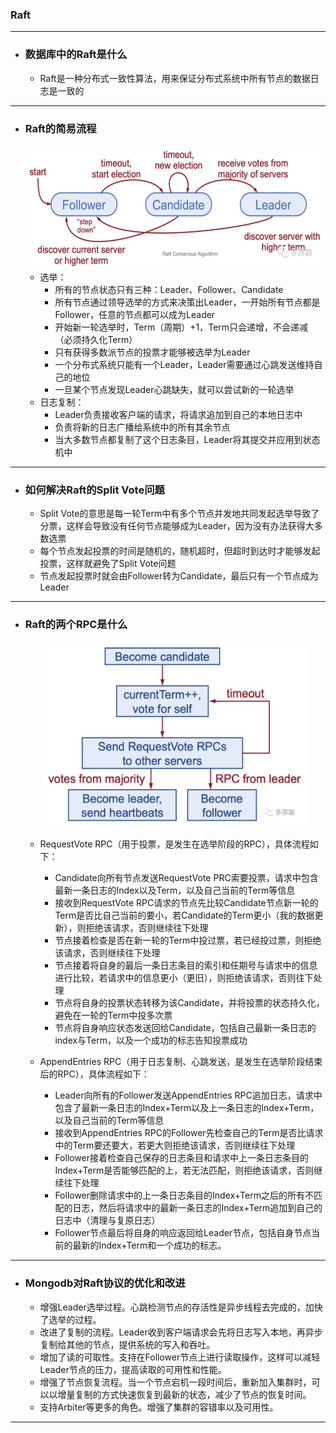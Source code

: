 ### Raft
---

*   ### **数据库中的Raft是什么**
    -   Raft是一种分布式一致性算法，用来保证分布式系统中所有节点的数据日志是一致的
---

*   ### **Raft的简易流程**
    <div align=center>
    <img src="../pictures/raft_status.png" width = "600" height = "200" alt="图片名称" align=center />
    </div>

    -   选举：
        -   所有的节点状态只有三种：Leader、Follower、Candidate
        -   所有节点通过领导选举的方式来决策出Leader，一开始所有节点都是Follower，任意的节点都可以成为Leader
        -   开始新一轮选举时，Term（周期）+1，Term只会递增，不会递减（必须持久化Term）
        -   只有获得多数派节点的投票才能够被选举为Leader
        -   一个分布式系统只能有一个Leader，Leader需要通过心跳发送维持自己的地位
        -   一旦某个节点发现Leader心跳缺失，就可以尝试新的一轮选举
    -   日志复制：
        -   Leader负责接收客户端的请求，将请求追加到自己的本地日志中
        -   负责将新的日志广播给系统中的所有其余节点
        -   当大多数节点都复制了这个日志条目，Leader将其提交并应用到状态机中
---

*   ### **如何解决Raft的Split Vote问题**
    -   Split Vote的意思是每一轮Term中有多个节点并发地共同发起选举导致了分票，这样会导致没有任何节点能够成为Leader，因为没有办法获得大多数选票
    -   每个节点发起投票的时间是随机的，随机超时，但超时到达时才能够发起投票，这样就避免了Split Vote问题
    -   节点发起投票时就会由Follower转为Candidate，最后只有一个节点成为Leader
---


*   ### **Raft的两个RPC是什么**
    <div align=center>
    <img src="../pictures/request_vote.png" width = "420" height = "300" alt="图片名称" align=center />
    </div>

    -   RequestVote RPC（用于投票，是发生在选举阶段的RPC），具体流程如下：
        -   Candidate向所有节点发送RequestVote PRC索要投票，请求中包含最新一条日志的Index以及Term，以及自己当前的Term等信息
        -   接收到RequestVote RPC请求的节点先比较Candidate节点新一轮的Term是否比自己当前的要小，若Candidate的Term更小（我的数据更新），则拒绝该请求，否则继续往下处理
        -   节点接着检查是否在新一轮的Term中投过票，若已经投过票，则拒绝该请求，否则继续往下处理
        -   节点接着将自身的最后一条日志条目的索引和任期号与请求中的信息进行比较，若请求中的信息更小（更旧），则拒绝该请求，否则往下处理
        -   节点将自身的投票状态转移为该Candidate，并将投票的状态持久化，避免在一轮的Term中投多次票
        -   节点将自身响应状态发送回给Candidate，包括自己最新一条日志的index与Term，以及一个成功的标志告知投票成功

    -   AppendEntries RPC（用于日志复制、心跳发送，是发生在选举阶段结束后的RPC），具体流程如下：
        -   Leader向所有的Follower发送AppendEntries RPC追加日志，请求中包含了最新一条日志的Index+Term以及上一条日志的Index+Term，以及自己当前的Term等信息
        -   接收到AppendEntries RPC的Follower先检查自己的Term是否比请求中的Term要还要大，若更大则拒绝该请求，否则继续往下处理
        -   Follower接着检查自己保存的日志条目和请求中上一条日志条目的Index+Term是否能够匹配的上，若无法匹配，则拒绝该请求，否则继续往下处理
        -   Follower删除请求中的上一条日志条目的Index+Term之后的所有不匹配的日志，然后将请求中的最新一条日志的Index+Term追加到自己的日志中（清理与复原日志）
        -   Follower节点最后将自身的响应返回给Leader节点，包括自身节点当前的最新的Index+Term和一个成功的标志。
---


*   ### **Mongodb对Raft协议的优化和改进**
    -   增强Leader选举过程。心跳检测节点的存活性是异步线程去完成的，加快了选举的过程。
    -   改进了复制的流程。Leader收到客户端请求会先将日志写入本地，再异步复制给其他的节点，提供系统的写入和吞吐。
    -   增加了读的可取性。支持在Follower节点上进行读取操作，这样可以减轻Leader节点的压力，提高读取的可用性和性能。
    -   增强了节点恢复流程。当一个节点宕机一段时间后，重新加入集群时，可以以增量复制的方式快速恢复到最新的状态，减少了节点的恢复时间。
    -   支持Arbiter等更多的角色。增强了集群的容错率以及可用性。

---